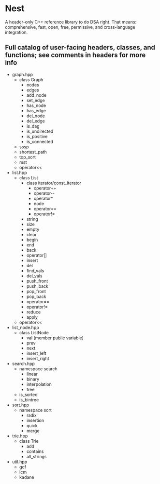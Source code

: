 # Nest
A header-only C++ reference library to do DSA right. That means: comprehensive, fast, open, free, permissive, and cross-language integration.

## Full catalog of user-facing headers, classes, and functions; see comments in headers for more info

- graph.hpp
    - class Graph
        - nodes
        - edges
        - add_node
        - set_edge
        - has_node
        - has_edge
        - del_node
        - del_edge
        - is_dag
        - is_undirected
        - is_positive
        - is_connected
    - sssp
    - shortest_path
    - top_sort
    - mst
    - operator<<
- list.hpp
    - class List
        - class iterator/const_iterator
            - operator++
            - operator--
            - operator*
            - node
            - operator==
            - operator!=
        - string
        - size
        - empty
        - clear
        - begin
        - end
        - back
        - operator[]
        - insert
        - del
        - find_vals
        - del_vals
        - push_front
        - push_back
        - pop_front
        - pop_back
        - operator==
        - operator!=
        - reduce
        - apply
    - operator<<
- list_node.hpp
    - class ListNode
        - val (member public variable)
        - prev
        - next
        - insert_left
        - insert_right
- search.hpp
    - namespace search
        - linear
        - binary
        - interpolation
        - tree
    - is_sorted
    - is_bintree
- sort.hpp
    - namespace sort
        - radix
        - insertion
        - quick
        - merge
- trie.hpp
    - class Trie
        - add
        - contains
        - all_strings
- util.hpp
    - gcf
    - lcm
    - kadane
